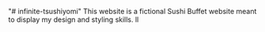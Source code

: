 "# infinite-tsushiyomi" 
This website is a fictional Sushi Buffet website meant to display my design and styling skills. ll